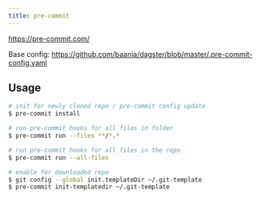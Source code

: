```yaml
---
title: pre-commit
---
```


https://pre-commit.com/

Base config: https://github.com/baania/dagster/blob/master/.pre-commit-config.yaml

## Usage
```bash
# init for newly cloned repo / pre-commit config update
$ pre-commit install

# run pre-commit hooks for all files in folder
$ pre-commit run --files **/*.*

# run pre-commit hooks for all files in the repo
$ pre-commit run --all-files

# enable for downloaded repo
$ git config --global init.templateDir ~/.git-template
$ pre-commit init-templatedir ~/.git-template
```
